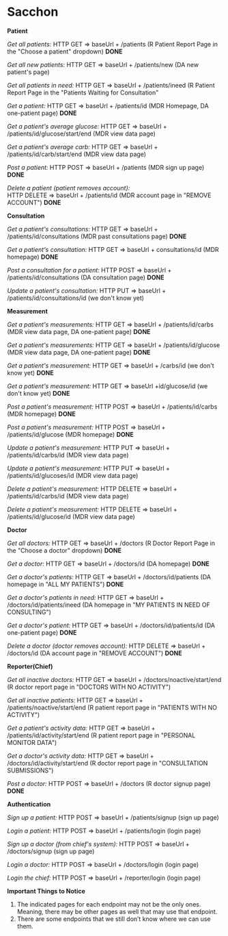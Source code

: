 # Sacchon

**Patient**

_Get all patients:_
HTTP GET => baseUrl + /patients (R Patient Report Page in the "Choose a patient" dropdown) **DONE**

_Get all new patients:_
HTTP GET => baseUrl + /patients/new (DA new patient's page)

_Get all patients in need:_
HTTP GET => baseUrl + /patients/ineed (R Patient Report Page in the "Patients Waiting for Consultation"

_Get a patient:_
HTTP GET => baseUrl + /patients/id (MDR Homepage, DA one-patient page) **DONE**

_Get a patient's average glucose:_
HTTP GET => baseUrl + /patients/id/glucose/start/end (MDR view data page)

_Get a patient's average carb:_
HTTP GET => baseUrl + /patients/id/carb/start/end (MDR view data page)

_Post a patient:_
HTTP POST => baseUrl + /patients (MDR sign up page) **DONE**

_Delete a patient (patient removes account):_  
HTTP DELETE => baseUrl + /patients/id (MDR account page in "REMOVE ACCOUNT")  **DONE**

**Consultation**

_Get a patient's consultations:_
HTTP GET => baseUrl + /patients/id/consultations (MDR past consultations page) **DONE**

_Get a patient's consultation:_
HTTP GET => baseUrl + consultations/id (MDR homepage) **DONE**

_Post a consultation for a patient:_
HTTP POST => baseUrl + /patients/id/consultations (DA consultation page) **DONE**

_Update a patient's consultation:_
HTTP PUT => baseUrl + /patients/id/consultations/id (we don't know yet)

**Measurement**

_Get a patient's measurements:_
HTTP GET => baseUrl + /patients/id/carbs (MDR view data page, DA one-patient page) **DONE**

_Get a patient's measurements:_
HTTP GET => baseUrl + /patients/id/glucose (MDR view data page, DA one-patient page) **DONE**

_Get a patient's measurement:_
HTTP GET => baseUrl + /carbs/id (we don't know yet) **DONE**

_Get a patient's measurement:_
HTTP GET => baseUrl +id/glucose/id (we don't know yet) **DONE**

_Post a patient's measurement:_
HTTP POST => baseUrl + /patients/id/carbs (MDR homepage) **DONE**

_Post a patient's measurement:_
HTTP POST => baseUrl + /patients/id/glucose (MDR homepage) **DONE**

_Update a patient's measurement:_
HTTP PUT => baseUrl + /patients/id/carbs/id (MDR view data page)

_Update a patient's measurement:_
HTTP PUT => baseUrl + /patients/id/glucoses/id (MDR view data page)

_Delete a patient's measurement:_
HTTP DELETE => baseUrl + /patients/id/carbs/id (MDR view data page)

_Delete a patient's measurement:_
HTTP DELETE => baseUrl + /patients/id/glucose/id (MDR view data page)

**Doctor**

_Get all doctors:_
HTTP GET => baseUrl + /doctors (R Doctor Report Page in the "Choose a doctor" dropdown) **DONE**

_Get a doctor:_
HTTP GET => baseUrl + /doctors/id (DA homepage) **DONE**

_Get a doctor's patients:_
HTTP GET => baseUrl + /doctors/id/patients (DA homepage in "ALL MY PATIENTS") **DONE**

_Get a doctor's patients in need:_
HTTP GET => baseUrl + /doctors/id/patients/ineed (DA homepage in "MY PATIENTS IN NEED OF CONSULTING")

_Get a doctor's patient:_
HTTP GET => baseUrl + /doctors/id/patients/id (DA one-patient page) **DONE**

_Delete a doctor (doctor removes account):_
HTTP DELETE => baseUrl + /doctors/id (DA account page in "REMOVE ACCOUNT") **DONE**

**Reporter(Chief)**

_Get all inactive doctors:_
HTTP GET => baseUrl + /doctors/noactive/start/end (R doctor report page in "DOCTORS WITH NO ACTIVITY")

_Get all inactive patients:_
HTTP GET => baseUrl + /patients/noactive/start/end (R patient report page in "PATIENTS WITH NO ACTIVITY")

_Get a patient's activity data:_
HTTP GET => baseUrl + /patients/id/activity/start/end (R patient report page in "PERSONAL MONITOR DATA")

_Get a doctor's activity data:_
HTTP GET => baseUrl + /doctors/id/activity/start/end (R doctor report page in "CONSULTATION SUBMISSIONS")

_Post a doctor:_
HTTP POST => baseUrl + /doctors (R doctor signup page) **DONE**

**Authentication**

_Sign up a patient:_
HTTP POST => baseUrl + /patients/signup (sign up page)

_Login a patient:_
HTTP POST => baseUrl + /patients/login (login page)

_Sign up a doctor (from chief's system):_
HTTP POST => baseUrl + /doctors/signup (sign up page)

_Login a doctor:_
HTTP POST => baseUrl + /doctors/login (login page)

_Login the chief:_
HTTP POST => baseUrl + /reporter/login (login page)

**Important Things to Notice**
1. The indicated pages for each endpoint may not be the only ones. Meaning, there may be other pages as well that may use that endpoint.
2. There are some endpoints that we still don’t know where we can use them.



